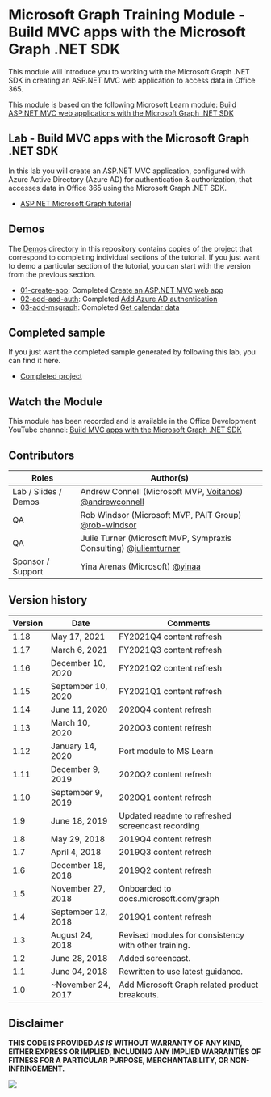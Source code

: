 # Microsoft Graph Training Module - Build MVC apps with the Microsoft Graph .NET SDK

This module will introduce you to working with the Microsoft Graph .NET SDK in creating an ASP.NET MVC web application to access data in Office 365.

This module is based on the following Microsoft Learn module: [Build ASP.NET MVC web applications with the Microsoft Graph .NET SDK](https://docs.microsoft.com/learn/modules/msgraph-build-aspnetmvc-apps)

## Lab - Build MVC apps with the Microsoft Graph .NET SDK

In this lab you will create an ASP.NET MVC application, configured with Azure Active Directory (Azure AD) for authentication & authorization, that accesses data in Office 365 using the Microsoft Graph .NET SDK.

- [ASP.NET Microsoft Graph tutorial](https://docs.microsoft.com/graph/training/aspnet-tutorial)

## Demos

The [Demos](./Demos) directory in this repository contains copies of the project that correspond to completing individual sections of the tutorial. If you just want to demo a particular section of the tutorial, you can start with the version from the previous section.

- [01-create-app](Demos/01-create-app): Completed [Create an ASP.NET MVC web app](https://docs.microsoft.com/graph/training/aspnet-tutorial?tutorial-step=1)
- [02-add-aad-auth](Demos/02-add-aad-auth): Completed [Add Azure AD authentication](https://docs.microsoft.com/graph/training/aspnet-tutorial?tutorial-step=3)
- [03-add-msgraph](Demos/03-add-msgraph): Completed [Get calendar data](https://docs.microsoft.com/graph/training/aspnet-tutorial?tutorial-step=4)

## Completed sample

If you just want the completed sample generated by following this lab, you can find it here.

- [Completed project](Demos/03-add-msgraph)

## Watch the Module

This module has been recorded and is available in the Office Development YouTube channel: [Build MVC apps with the Microsoft Graph .NET SDK](https://youtu.be/a2teHZ5WuNc)

## Contributors

| Roles                | Author(s)                                                                                                      |
| -------------------- | -------------------------------------------------------------------------------------------------------------- |
| Lab / Slides / Demos | Andrew Connell (Microsoft MVP, [Voitanos](//github.com/voitanos)) [@andrewconnell](//github.com/andrewconnell) |
| QA                   | Rob Windsor (Microsoft MVP, PAIT Group) [@rob-windsor](//github.com/rob-windsor)                               |
| QA                   | Julie Turner (Microsoft MVP, Sympraxis Consulting) [@juliemturner](//github.com/juliemturner)                  |
| Sponsor / Support    | Yina Arenas (Microsoft) [@yinaa](//github.com/yinaa)                                                           |

## Version history

| Version | Date               | Comments                                             |
| ------- | ------------------ | ---------------------------------------------------- |
| 1.18    | May 17, 2021       | FY2021Q4 content refresh                             |
| 1.17    | March 6, 2021      | FY2021Q3 content refresh                             |
| 1.16    | December 10, 2020  | FY2021Q2 content refresh                             |
| 1.15    | September 10, 2020 | FY2021Q1 content refresh                             |
| 1.14    | June 11, 2020      | 2020Q4 content refresh                               |
| 1.13    | March 10, 2020     | 2020Q3 content refresh                               |
| 1.12    | January 14, 2020   | Port module to MS Learn                              |
| 1.11    | December 9, 2019   | 2020Q2 content refresh                               |
| 1.10    | September 9, 2019  | 2020Q1 content refresh                               |
| 1.9     | June 18, 2019      | Updated readme to refreshed screencast recording     |
| 1.8     | May 29, 2018       | 2019Q4 content refresh                               |
| 1.7     | April 4, 2018      | 2019Q3 content refresh                               |
| 1.6     | December 18, 2018  | 2019Q2 content refresh                               |
| 1.5     | November 27, 2018  | Onboarded to docs.microsoft.com/graph                |
| 1.4     | September 12, 2018 | 2019Q1 content refresh                               |
| 1.3     | August 24, 2018    | Revised modules for consistency with other training. |
| 1.2     | June 28, 2018      | Added screencast.                                    |
| 1.1     | June 04, 2018      | Rewritten to use latest guidance.                    |
| 1.0     | ~November 24, 2017 | Add Microsoft Graph related product breakouts.       |

## Disclaimer

**THIS CODE IS PROVIDED _AS IS_ WITHOUT WARRANTY OF ANY KIND, EITHER EXPRESS OR IMPLIED, INCLUDING ANY IMPLIED WARRANTIES OF FITNESS FOR A PARTICULAR PURPOSE, MERCHANTABILITY, OR NON-INFRINGEMENT.**

<img src="https://telemetry.sharepointpnp.com/msgraph-training-aspnetmvcapp" />
